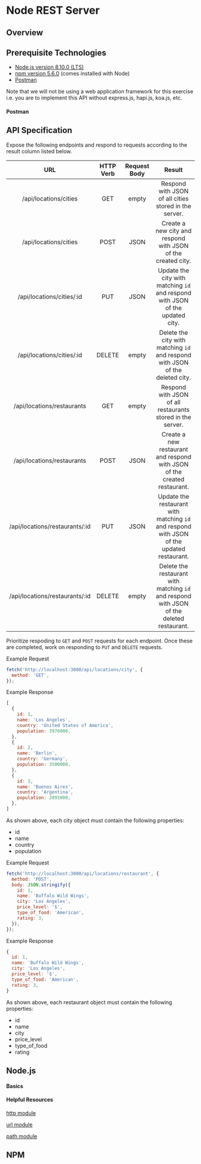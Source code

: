# Node REST Server

## Overview

## Prerequisite Technologies
- [Node.js version 8.10.0 (LTS)](https://nodejs.org/en/download/)
- [npm version 5.6.0](https://docs.npmjs.com/) (comes installed with Node)
- [Postman](https://www.getpostman.com/)

Note that we will not be using a web application framework for this exercise i.e. you are to implement this API without express.js, hapi.js, koa.js, etc.

#### Postman

## API Specification

Expose the following endpoints and respond to requests according to the result column listed below.

| URL                            |  HTTP Verb  | Request Body | Result                                                                                    |
|:------------------------------:|:-----------:|:------------:|:-----------------------------------------------------------------------------------------:|
| /api/locations/cities          |   GET       |    empty     | Respond with JSON of all cities stored in the server.                                     |
| /api/locations/cities          |   POST      |    JSON      | Create a new city and respond with JSON of the created city.                              |
| /api/locations/cities/:id      |   PUT       |    JSON      | Update the city with matching `id` and respond with JSON of the updated city.             |
| /api/locations/cities/:id      |   DELETE    |    empty     | Delete the city with matching `id` and respond with JSON of the deleted city.             |
| /api/locations/restaurants     |   GET       |    empty     | Respond with JSON of all restaurants stored in the server.                                |
| /api/locations/restaurants     |   POST      |    JSON      | Create a new restaurant and respond with JSON of the created restaurant.                  |
| /api/locations/restaurants/:id |   PUT       |    JSON      | Update the restaurant with matching `id` and respond with JSON of the updated restaurant. |
| /api/locations/restaurants/:id |   DELETE    |    empty     | Delete the restaurant with matching `id` and respond with JSON of the deleted restaurant. |

Prioritize respoding to `GET` and `POST` requests for each endpoint. Once these are completed, work on responding to `PUT` and `DELETE` requests.

Example Request

```javascript
fetch('http://localhost:3000/api/locations/city', {
  method: 'GET',
});
```

Example Response

```javascript
[
  {
    id: 1,
    name: 'Los Angeles',
    country: 'United States of America',
    population: 3976000,
  },
  {
    id: 2,
    name: 'Berlin',
    country: 'Germany',
    population: 3500000,
  },
  {
    id: 3,
    name: 'Buenos Aires',
    country: 'Argentina',
    population: 2891000,
  },
]
```

As shown above, each city object must contain the following properties:
  - id
  - name
  - country
  - population

Example Request

```javascript
fetch('http://localhost:3000/api/locations/restaurant', {
  method: 'POST',
  body: JSON.stringify({
    id: 1,
    name: 'Buffalo Wild Wings',
    city: 'Los Angeles',
    price_level: '$',
    type_of_food: 'American',
    rating: 3,
  }),
});
```

Example Response

```javascript
{
  id: 1,
  name: 'Buffalo Wild Wings',
  city: 'Los Angeles',
  price_level: '$',
  type_of_food: 'American',
  rating: 3,
}
```

As shown above, each restaurant object must contain the following properties:
  - id
  - name
  - city
  - price_level
  - type_of_food
  - rating

## Node.js

#### Basics

#### Helpful Resources

[http module](https://nodejs.org/dist/latest-v8.x/docs/api/http.html)

[url module](https://nodejs.org/dist/latest-v8.x/docs/api/url.html)

[path module](https://nodejs.org/dist/latest-v8.x/docs/api/path.html)

## NPM